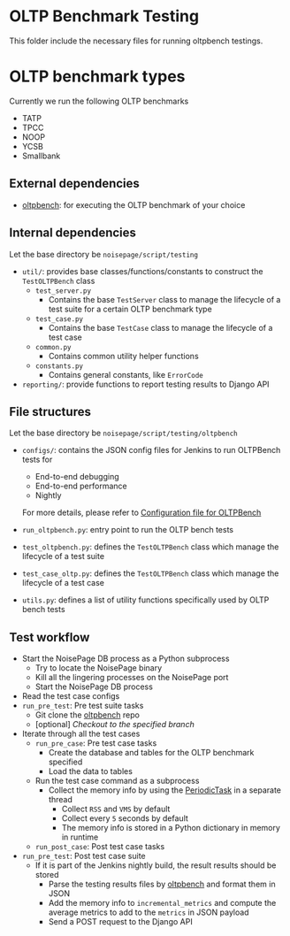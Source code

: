 # OLTP Benchmark Testing
This folder include the necessary files for running oltpbench testings.

# OLTP benchmark types
Currently we run the following OLTP benchmarks
- TATP
- TPCC
- NOOP
- YCSB
- Smallbank

## External dependencies
- [oltpbench](https://github.com/oltpbenchmark/oltpbench): for executing the OLTP benchmark of your choice

## Internal dependencies
Let the base directory be `noisepage/script/testing`
- `util/`: provides base classes/functions/constants to construct the `TestOLTPBench` class
  - `test_server.py`
    - Contains the base `TestServer` class to manage the lifecycle of a test suite for a certain OLTP benchmark type
  - `test_case.py`
    - Contains the base `TestCase` class to manage the lifecycle of a test case
  - `common.py`
    - Contains common utility helper functions
  - `constants.py`
    - Contains general constants, like `ErrorCode`
- `reporting/`: provide functions to report testing results to Django API

## File structures
Let the base directory be `noisepage/script/testing/oltpbench`
- `configs/`: contains the JSON config files for Jenkins to run OLTPBench tests for 
  - End-to-end debugging
  - End-to-end performance
  - Nightly

  For more details, please refer to [Configuration file for OLTPBench](https://github.com/cmu-db/noisepage/blob/master/script/testing/oltpbench/configs/README.md)
- `run_oltpbench.py`: entry point to run the OLTP bench tests
- `test_oltpbench.py`: defines the `TestOLTPBench` class which manage the lifecycle of a test suite
- `test_case_oltp.py`: defines the `TestOLTPBench` class which manage the lifecycle of a test case
- `utils.py`: defines a list of utility functions specifically used by OLTP bench tests

## Test workflow
- Start the NoisePage DB process as a Python subprocess
  - Try to locate the NoisePage binary
  - Kill all the lingering processes on the NoisePage port
  - Start the NoisePage DB process
- Read the test case configs
- `run_pre_test`: Pre test suite tasks
  - Git clone the [oltpbench](https://github.com/oltpbenchmark/oltpbench) repo
  - [optional] *Checkout to the specified branch*
- Iterate through all the test cases
  - `run_pre_case`: Pre test case tasks
    - Create the database and tables for the OLTP benchmark specified
    - Load the data to tables
  - Run the test case command as a subprocess
    - Collect the memory info by using the [PeriodicTask](https://github.com/cmu-db/noisepage/blob/master/script/testing/util/periodic_task.py) in a separate thread
      - Collect `RSS` and `VMS` by default
      - Collect every `5` seconds by default
      - The memory info is stored in a Python dictionary in memory in runtime
  - `run_post_case`: Post test case tasks
- `run_pre_test`: Post test case suite
  - If it is part of the Jenkins nightly build, the result results should be stored
    - Parse the testing results files by [oltpbench](https://github.com/oltpbenchmark/oltpbench) and format them in JSON
    - Add the memory info to `incremental_metrics` and compute the average metrics to add to the `metrics` in JSON payload
    - Send a POST request to the Django API